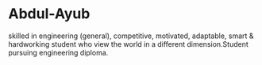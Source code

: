 # Abdul-Ayub
skilled in engineering (general), competitive, motivated, adaptable, smart &amp; hardworking student who view the world in a different dimension.Student pursuing  engineering diploma. 
